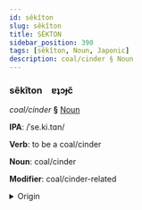 ```yaml
---
id: sêkîton
slug: sêkîton
title: SÊKTON
sidebar_position: 390
tags: [sêkîton, Noun, Japonic]
description: coal/cinder § Noun
---
```


### sêkîton&emsp;<span kind="abugida">ɐʇɔɟc̃</span>

*coal/cinder* **§** [Noun](../../tags/Noun)

**IPA**: /ˈse.ki.tɑn/

**Verb**: to be a coal/cinder

**Noun**: coal/cinder

**Modifier**: coal/cinder-related

<details>
    <summary>Origin</summary>
    Japanese 石炭 sekitan [se̞kʲitã̠ɴ]<br/>
    <em>Japonic Language Family</em>
</details>